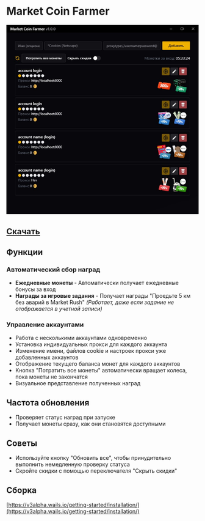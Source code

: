 # Market Coin Farmer

![demo](readme_assets/app_screenshot.jpg)

## [Скачать](https://github.com/xob0t/market-coin-farmer/releases/latest)

## Функции

### Автоматический сбор наград

- **Ежедневные монеты** - Автоматически получает ежедневные бонусы за вход
- **Награды за игровые задания** - Получает награды "Проедьте 5 км без аварий в Market Rush" *(Работает, даже если задание не отображается в учетной записи)*

### Управление аккаунтами

- Работа с несколькими аккаунтами одновременно
- Установка индивидуальных прокси для каждого аккаунта
- Изменение имени, файлов cookie и настроек прокси уже добавленных аккаунтов
- Отображение текущего баланса монет для каждого аккаунтов
- Кнопка "Потратить все монеты" автоматически вращает колеса, пока монеты не закончатся
- Визуальное представление полученных наград

## Частота обновления

- Проверяет статус наград при запуске
- Получает монеты сразу, как они становятся доступными

## Советы

- Используйте кнопку "Обновить все", чтобы принудительно выполнить немедленную проверку статуса
- Скройте скидки с помощью переключателя "Скрыть скидки"

## Сборка

[https://v3alpha.wails.io/getting-started/installation/](https://v3alpha.wails.io/getting-started/installation/)
